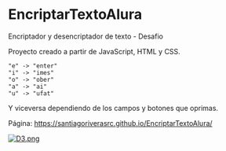 # EncriptarTextoAlura
Encriptador y desencriptador de texto - Desafio

Proyecto creado a partir de JavaScript, HTML y CSS.

```
"e" -> "enter"
"i" -> "imes"
"o" -> "ober"
"a" -> "ai"
"u" -> "ufat"
```

Y viceversa dependiendo de los campos y botones que oprimas.

Página: https://santiagoriverasrc.github.io/EncriptarTextoAlura/

[![D3.png](https://i.postimg.cc/66H4s1zw/D3.png)](https://postimg.cc/QVTd1mRn)
